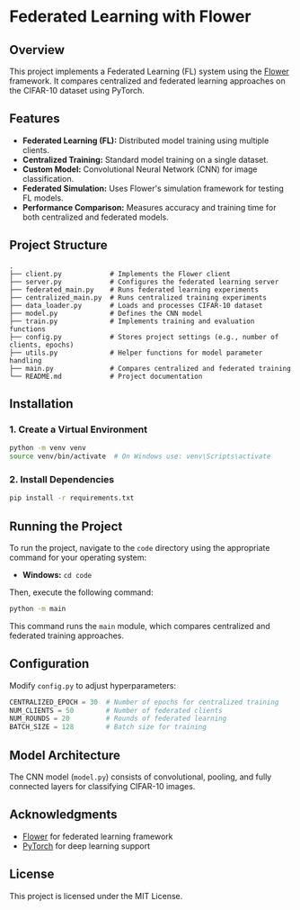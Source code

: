 # Federated Learning with Flower

## Overview
This project implements a Federated Learning (FL) system using the [Flower](https://flower.ai) framework. It compares centralized and federated learning approaches on the CIFAR-10 dataset using PyTorch.

## Features
- **Federated Learning (FL):** Distributed model training using multiple clients.
- **Centralized Training:** Standard model training on a single dataset.
- **Custom Model:** Convolutional Neural Network (CNN) for image classification.
- **Federated Simulation:** Uses Flower's simulation framework for testing FL models.
- **Performance Comparison:** Measures accuracy and training time for both centralized and federated models.

## Project Structure
```
.
├── client.py            # Implements the Flower client
├── server.py            # Configures the federated learning server
├── federated_main.py    # Runs federated learning experiments
├── centralized_main.py  # Runs centralized training experiments
├── data_loader.py       # Loads and processes CIFAR-10 dataset
├── model.py             # Defines the CNN model
├── train.py             # Implements training and evaluation functions
├── config.py            # Stores project settings (e.g., number of clients, epochs)
├── utils.py             # Helper functions for model parameter handling
├── main.py              # Compares centralized and federated training
└── README.md            # Project documentation
```

## Installation
### 1. Create a Virtual Environment
```bash
python -m venv venv
source venv/bin/activate  # On Windows use: venv\Scripts\activate
```

### 2. Install Dependencies
```bash
pip install -r requirements.txt
```

## Running the Project
To run the project, navigate to the `code` directory using the appropriate command for your operating system:
- **Windows:** `cd code`
  
Then, execute the following command:
```bash
python -m main
```
This command runs the `main` module, which compares centralized and federated training approaches.

## Configuration
Modify `config.py` to adjust hyperparameters:
```python
CENTRALIZED_EPOCH = 30  # Number of epochs for centralized training
NUM_CLIENTS = 50        # Number of federated clients
NUM_ROUNDS = 20         # Rounds of federated learning
BATCH_SIZE = 128        # Batch size for training
```

## Model Architecture
The CNN model (`model.py`) consists of convolutional, pooling, and fully connected layers for classifying CIFAR-10 images.

## Acknowledgments
- [Flower](https://flower.ai) for federated learning framework
- [PyTorch](https://pytorch.org/) for deep learning support

## License
This project is licensed under the MIT License.

